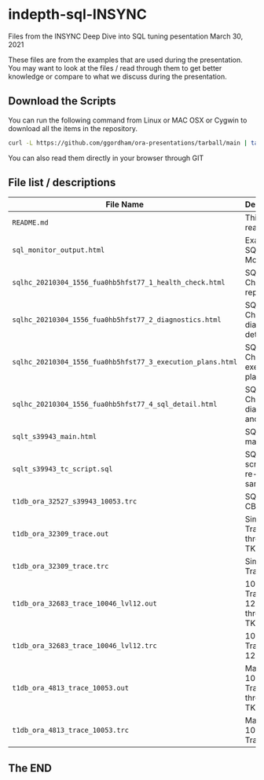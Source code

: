 # indepth-sql-INSYNC
Files from the INSYNC Deep Dive into SQL tuning pesentation March 30, 2021

These files are from the examples that are used during the presentation.
You may want to look at the files / read through them to get better knowledge or compare to what we discuss during the presentation.

## Download the Scripts
You can run the following command from Linux or MAC OSX or Cygwin to download all the items in the repository.

```bash
curl -L https://github.com/ggordham/ora-presentations/tarball/main | tar xz --strip=1
```

You can also read them directly in your browser through GIT

## File list / descriptions
| File Name | Description |
| ---------------------------------------------------- | ------------------ |
| `README.md` | This readme file |
| `sql_monitor_output.html` | Example of SQL Monitor |
| `sqlhc_20210304_1556_fua0hb5hfst77_1_health_check.html` | SQL Health Check main report |
| `sqlhc_20210304_1556_fua0hb5hfst77_2_diagnostics.html` | SQL Health Check diagnostics details |
| `sqlhc_20210304_1556_fua0hb5hfst77_3_execution_plans.html` | SQL Health Check execution plans |
| `sqlhc_20210304_1556_fua0hb5hfst77_4_sql_detail.html` | SQL Health Check diagnostic and DB info |
| `sqlt_s39943_main.html` | SQLTXPlain main file |
| `sqlt_s39943_tc_script.sql` | SQLTXPlain script to re-run same SQL |
| `t1db_ora_32527_s39943_10053.trc` | SQLTXPlain CBO trace |
| `t1db_ora_32309_trace.out` | Simple SQL Trace run through TKPROF |
| `t1db_ora_32309_trace.trc` | Simple SQL Trace file |
| `t1db_ora_32683_trace_10046_lvl12.out` | 10046 Trace level 12 run through TKPROF |
| `t1db_ora_32683_trace_10046_lvl12.trc` | 10046 Trace level 12|
| `t1db_ora_4813_trace_10053.out` | Manual 10053 Trace run through TKPROF |
| `t1db_ora_4813_trace_10053.trc` | Manual 10053 Trace |

## The END
